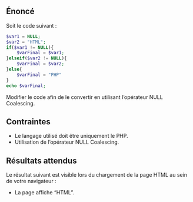 ## Énoncé

Soit le code suivant :

``` php
$var1 = NULL;
$var2 = "HTML";
if($var1 != NULL){
    $varFinal = $var1;
}elseif($var2 != NULL){
    $varFinal = $var2;
}else{
    $varFinal = "PHP"
}
echo $varFinal;
```

Modifier le code afin de le convertir en utilisant l’opérateur NULL Coalescing.

## Contraintes

- Le langage utilisé doit être uniquement le PHP.
- Utilisation de l’opérateur NULL Coalescing.

## Résultats attendus

Le résultat suivant est visible lors du chargement de la page HTML au sein de votre navigateur :

- La page affiche “HTML”.